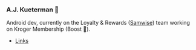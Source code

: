 ### A.J. Kueterman 👋

Android dev, currently on the Loyalty & Rewards ([Samwise](https://confluence.kroger.com/confluence/display/DRT/CX+Loyalty+Rewards+-+Samwise)) team working on Kroger Membership (Boost 🚀).

* [Links](docs/links.md)

<!--
**aj-kueterman/aj-kueterman** is a ✨ _special_ ✨ repository because its `README.md` (this file) appears on your GitHub profile.

Here are some ideas to get you started:

- 🔭 I’m currently working on ...
- 🌱 I’m currently learning ...
- 👯 I’m looking to collaborate on ...
- 🤔 I’m looking for help with ...
- 💬 Ask me about ...
- 📫 How to reach me: ...
- 😄 Pronouns: ...
- ⚡ Fun fact: ...
-->
